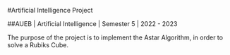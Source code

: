 #Artificial Intelligence Project

##AUEB | Artificial Intelligence | Semester 5 | 2022 - 2023

The purpose of the project is to implement the Astar Algorithm, in order to solve a Rubiks Cube.
